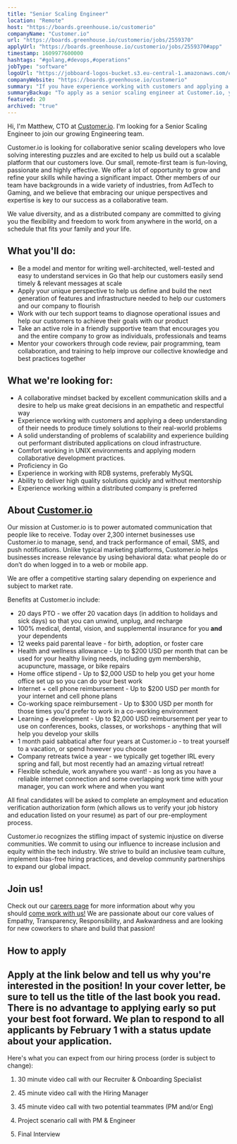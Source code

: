 ```yaml
---
title: "Senior Scaling Engineer"
location: "Remote"
host: "https://boards.greenhouse.io/customerio"
companyName: "Customer.io"
url: "https://boards.greenhouse.io/customerio/jobs/2559370"
applyUrl: "https://boards.greenhouse.io/customerio/jobs/2559370#app"
timestamp: 1609977600000
hashtags: "#golang,#devops,#operations"
jobType: "software"
logoUrl: "https://jobboard-logos-bucket.s3.eu-central-1.amazonaws.com/customer-io"
companyWebsite: "https://boards.greenhouse.io/customerio"
summary: "If you have experience working with customers and applying a deep understanding of their needs to produce timely solutions to their real, Customer.io is looking for someone with your skillset."
summaryBackup: "To apply as a senior scaling engineer at Customer.io, you preferably need to have some knowledge of: #management, #spring, #marketing."
featured: 20
archived: "true"
---
```


Hi, I'm Matthew, CTO at [Customer.io](http://Customer.io). I'm looking for a Senior Scaling Engineer to join our growing Engineering team.

Customer.io is looking for collaborative senior scaling developers who love solving interesting puzzles and are excited to help us build out a scalable platform that our customers love. Our small, remote-first team is fun-loving, passionate and highly effective. We offer a lot of opportunity to grow and refine your skills while having a significant impact. Other members of our team have backgrounds in a wide variety of industries, from AdTech to Gaming, and we believe that embracing our unique perspectives and expertise is key to our success as a collaborative team.

We value diversity, and as a distributed company are committed to giving you the flexibility and freedom to work from anywhere in the world, on a schedule that fits your family and your life.

## What you'll do:

*   Be a model and mentor for writing well-architected, well-tested and easy to understand services in Go that help our customers easily send timely & relevant messages at scale
*   Apply your unique perspective to help us define and build the next generation of features and infrastructure needed to help our customers and our company to flourish
*   Work with our tech support teams to diagnose operational issues and help our customers to achieve their goals with our product
*   Take an active role in a friendly supportive team that encourages you and the entire company to grow as individuals, professionals and teams
*   Mentor your coworkers through code review, pair programming, team collaboration, and training to help improve our collective knowledge and best practices together

## What we're looking for:

*   A collaborative mindset backed by excellent communication skills and a desire to help us make great decisions in an empathetic and respectful way
*   Experience working with customers and applying a deep understanding of their needs to produce timely solutions to their real-world problems
*   A solid understanding of problems of scalability and experience building out performant distributed applications on cloud infrastructure.
*   Comfort working in UNIX environments and applying modern collaborative development practices.
*   Proficiency in Go
*   Experience in working with RDB systems, preferably MySQL
*   Ability to deliver high quality solutions quickly and without mentorship
*   Experience working within a distributed company is preferred

## About [Customer.io](http://Customer.io)

Our mission at Customer.io is to power automated communication that people like to receive. Today over 2,300 internet businesses use Customer.io to manage, send, and track performance of email, SMS, and push notifications. Unlike typical marketing platforms, Customer.io helps businesses increase relevance by using behavioral data: what people do or don’t do when logged in to a web or mobile app.

We are offer a competitive starting salary depending on experience and subject to market rate.

Benefits at Customer.io include:

*   20 days PTO - we offer 20 vacation days (in addition to holidays and sick days) so that you can unwind, unplug, and recharge
*   100% medical, dental, vision, and supplemental insurance for you **and** your dependents
*   12 weeks paid parental leave - for birth, adoption, or foster care
*   Health and wellness allowance - Up to $200 USD per month that can be used for your healthy living needs, including gym membership, acupuncture, massage, or bike repairs
*   Home office stipend - Up to $2,000 USD to help you get your home office set up so you can do your best work
*   Internet + cell phone reimbursement - Up to $200 USD per month for your internet and cell phone plans
*   Co-working space reimbursement - Up to $300 USD per month for those times you'd prefer to work in a co-working environment
*   Learning + development - Up to $2,000 USD reimbursement per year to use on conferences, books, classes, or workshops - anything that will help you develop your skills
*   1 month paid sabbatical after four years at Customer.io - to treat yourself to a vacation, or spend however you choose
*   Company retreats twice a year - we typically get together IRL every spring and fall, but most recently had an amazing virtual retreat!
*   Flexible schedule, work anywhere you want! - as long as you have a reliable internet connection and some overlapping work time with your manager, you can work where and when you want

All final candidates will be asked to complete an employment and education verification authorization form (which allows us to verify your job history and education listed on your resume) as part of our pre-employment process.

Customer.io recognizes the stifling impact of systemic injustice on diverse communities. We commit to using our influence to increase inclusion and equity within the tech industry. We strive to build an inclusive team culture, implement bias-free hiring practices, and develop community partnerships to expand our global impact.

## Join us!

Check out our [careers page](https://customer.io/careers/) for more information about why you should [come work with us!](https://customer.io/about/) We are passionate about our core values of Empathy, Transparency, Responsibility, and Awkwardness and are looking for new coworkers to share and build that passion!

## How to apply

## Apply at the link below and tell us why you're interested in the position! In your cover letter, be sure to tell us the title of the last book you read. There is no advantage to applying early so put your best foot forward. We plan to respond to all applicants by February 1 with a status update about your application.

Here's what you can expect from our hiring process (order is subject to change):

1.  30 minute video call with our Recruiter & Onboarding Specialist
    
2.  45 minute video call with the Hiring Manager
    
3.  45 minute video call with two potential teammates (PM and/or Eng)
    
4.  Project scenario call with PM & Engineer
    
5.  Final Interview

